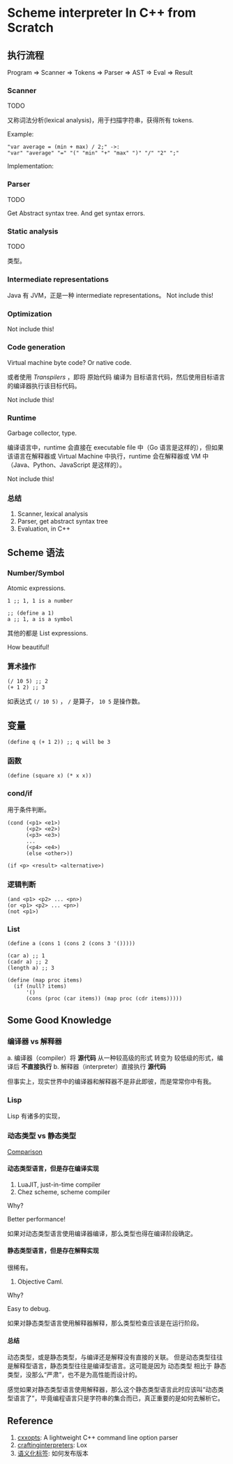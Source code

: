 # Scheme interpreter In C++ from Scratch

## 执行流程

Program => Scanner => Tokens => Parser => AST => Eval => Result

### Scanner

TODO

又称词法分析(lexical analysis)，用于扫描字符串，获得所有 tokens.

Example:

    "var average = (min + max) / 2;" ->:
    "var" "average" "=" "(" "min" "+" "max" ")" "/" "2" ";"

Implementation:

### Parser

TODO

Get Abstract syntax tree.
And get syntax errors.

### Static analysis

TODO

类型。

### Intermediate representations

Java 有 JVM，正是一种 intermediate representations。
Not include this!

### Optimization

Not include this!

### Code generation

Virtual machine byte code? Or native code.

或者使用 _Transpilers_ ，即将 原始代码 编译为 目标语言代码，然后使用目标语言的编译器执行该目标代码。

Not include this!

### Runtime

Garbage collector, type.

编译语言中，runtime 会直接在 executable file 中（Go 语言是这样的），但如果该语言在解释器或 Virtual Machine 中执行，runtime 会在解释器或 VM 中（Java、Python、JavaScript 是这样的）。

Not include this!

### 总结

1.  Scanner, lexical analysis
2.  Parser, get abstract syntax tree
3.  Evaluation, in C++

## Scheme 语法

### Number/Symbol

Atomic expressions.

    1 ;; 1, 1 is a number

    ;; (define a 1)
    a ;; 1, a is a symbol

其他的都是 List expressions.

How beautiful!

### 算术操作

    (/ 10 5) ;; 2
    (+ 1 2) ;; 3

如表达式 `(/ 10 5)` ， `/` 是算子， `10 5` 是操作数。

## 变量

    (define q (+ 1 2)) ;; q will be 3

### 函数

    (define (square x) (* x x))

### cond/if

用于条件判断。

    (cond (<p1> <e1>)
          (<p2> <e2>)
          (<p3> <e3>)
          ...
          (<p4> <e4>)
          (else <other>))

    (if <p> <result> <alternative>)

### 逻辑判断

    (and <p1> <p2> ... <pn>)
    (or <p1> <p2> ... <pn>)
    (not <p1>)

### List

    (define a (cons 1 (cons 2 (cons 3 '()))))

    (car a) ;; 1
    (cadr a) ;; 2
    (length a) ;; 3

    (define (map proc items)
      (if (null? items)
          '()
          (cons (proc (car items)) (map proc (cdr items)))))

## Some Good Knowledge

### 编译器 vs 解释器

a. 编译器（compiler）将 **源代码** 从一种较高级的形式 转变为 较低级的形式，编译后 **不直接执行**
b. 解释器（interpreter）直接执行 **源代码**

但事实上，现实世界中的编译器和解释器不是非此即彼，而是常常你中有我。

### Lisp

Lisp 有诸多的实现，

### 动态类型 vs 静态类型

[Comparison](https://www.baeldung.com/cs/statically-vs-dynamically-typed-languages)

#### 动态类型语言，但是存在编译实现

1.  LuaJIT, just-in-time compiler
2.  Chez scheme, scheme compiler

Why?

Better performance!

如果对动态类型语言使用编译器编译，那么类型也得在编译阶段确定。

#### 静态类型语言，但是存在解释实现

很稀有。

1.  Objective Caml.

Why?

Easy to debug.

如果对静态类型语言使用解释器解释，那么类型检查应该是在运行阶段。

#### 总结

动态类型，或是静态类型，与编译还是解释没有直接的关联。
但是动态类型往往是解释型语言，静态类型往往是编译型语言。这可能是因为 动态类型 相比于 静态类型，没那么“严肃”，也不是为高性能而设计的。

感觉如果对静态类型语言使用解释器，那么这个静态类型语言此时应该叫“动态类型语言了”，毕竟编程语言只是字符串的集合而已，真正重要的是如何去解析它。

## Reference

1.  [cxxopts](https://github.com/jarro2783/cxxopts): A lightweight C++ command line option parser
2.  [craftinginterpreters](https://craftinginterpreters.com/a-map-of-the-territory.html): Lox
3.  [语义化标签](https://semver.org/lang/zh-CN/): 如何发布版本
